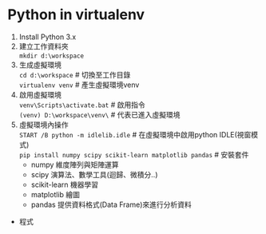 # Python in virtualenv

1. Install Python 3.x
2. 建立工作資料夾<br />
 `mkdir d:\workspace`
3. 生成虛擬環境<br />
 `cd d:\workspace`    # 切換至工作目錄<br />
 `virtualenv venv`    # 產生虛擬環境venv<br />
4. 啟用虛擬環境<br />
 `venv\Scripts\activate.bat`    # 啟用指令<br />
 `(venv) D:\workspace\venv\`    # 代表已進入虛擬環境
5. 虛擬環境內操作<br />
 `START /B python -m idlelib.idle`    # 在虛擬環境中啟用python IDLE(視窗模式)<br />
 `pip install numpy scipy scikit-learn matplotlib pandas`    # 安裝套件<br />
    * numpy 維度陣列與矩陣運算<br />
    * scipy 演算法、數學工具(迴歸、微積分..)<br />
    * scikit-learn 機器學習<br />
    * matplotlib 繪圖<br />
    * pandas 提供資料格式(Data Frame)來進行分析資料<br />






* 程式
